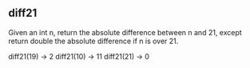 ## diff21

Given an int n, return the absolute difference between n and 21, except return double the absolute difference if n is over 21.

diff21(19) → 2
diff21(10) → 11
diff21(21) → 0
